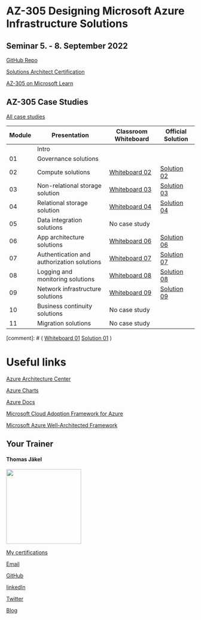 # AZ-305 Designing Microsoft Azure Infrastructure Solutions

## Seminar 5. - 8. September 2022

[GitHub Repo](https://github.com/MicrosoftLearning/AZ-305-DesigningMicrosoftAzureInfrastructureSolutions)

[Solutions Architect Certification](https://docs.microsoft.com/en-us/learn/certifications/azure-solutions-architect/)

[AZ-305 on Microsoft Learn](https://aka.ms/AZ-305StudentMaterials)

## AZ-305 Case Studies

[All case studies](https://microsoftlearning.github.io/AZ-305-DesigningMicrosoftAzureInfrastructureSolutions/)


| Module    | Presentation | Classroom Whiteboard | Official Solution |
| ----------|--------------| ---------------------|-------------------|
|    | Intro                                     |               |             |
| 01 | Governance solutions                      |  |  |
| 02 | Compute solutions                         | [Whiteboard 02]() | [Solution 02]() |
| 03 | Non-relational storage solution           | [Whiteboard 03]() | [Solution 03]() |
| 04 | Relational storage solution               | [Whiteboard 04]() | [Solution 04]() |
| 05 | Data integration solutions                | No case study |             |
| 06 | App architecture solutions                | [Whiteboard 06]() | [Solution 06]() |
| 07 | Authentication and authorization solutions| [Whiteboard 07]() | [Solution 07]() |
| 08 | Logging and monitoring solutions          | [Whiteboard 08]() | [Solution 08]() |
| 09 | Network infrastructure  solutions         | [Whiteboard 09]() | [Solution 09]() |
| 10 | Business continuity solutions             | No case study |             |
| 11 | Migration solutions                       | No case study |             |


[comment]: # (  [Whiteboard 01]()       [Solution 01]()   )

[//]: # (This may be the most platform independent comment)


# Useful links

[Azure Architecture Center](https://https://docs.microsoft.com/en-us/azure/architecture/)

[Azure Charts](https://https://azurecharts.com/)

[Azure Docs](https://https://docs.microsoft.com/en-us/azure/)

[Microsoft Cloud Adoption Framework for Azure](https://docs.microsoft.com/en-us/azure/cloud-adoption-framework/)

[Microsoft Azure Well-Architected Framework](https://docs.microsoft.com/en-us/azure/architecture/framework/)


##  Your Trainer
#### Thomas Jäkel

<img src="https://github.com/www42/305/blob/36482adce2952ecb70f11ed2b11ce431659a2ede/img/Profilbild.jpg" width="200"/>

[My certifications](https://www.credly.com/users/thomas-jakel)

[Email](mailto:thomas.jaekel@brainymotion.de?subject=AZ-305)

[GitHub](https://github.com/www42)

[linkedIn](https://linkedin.com/in/tjkkll)

[Twitter](https://twitter.com/tjkkll)

[Blog](https://blog.az.training)